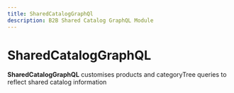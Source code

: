```yaml
---
title: SharedCatalogGraphQl
description: B2B Shared Catalog GraphQL Module
---
```


# SharedCatalogGraphQL

**SharedCatalogGraphQL** customises products and categoryTree queries to reflect shared catalog information
